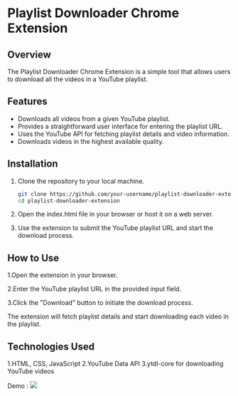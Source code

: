 # Playlist Downloader Chrome Extension

## Overview
The Playlist Downloader Chrome Extension is a simple tool that allows users to download all the videos in a YouTube playlist.

## Features
- Downloads all videos from a given YouTube playlist.
- Provides a straightforward user interface for entering the playlist URL.
- Uses the YouTube API for fetching playlist details and video information.
- Downloads videos in the highest available quality.

## Installation
1. Clone the repository to your local machine.
   ```bash
   git clone https://github.com/your-username/playlist-downloader-extension.git
   cd playlist-downloader-extension
2. Open the index.html file in your browser or host it on a web server.

3. Use the extension to submit the YouTube playlist URL and start the download process.

## How to Use
  1.Open the extension in your browser.
  
  2.Enter the YouTube playlist URL in the provided input field.
  
  3.Click the "Download" button to initiate the download process.

The extension will fetch playlist details and start downloading each video in the playlist.

## Technologies Used
  1.HTML, CSS, JavaScript
  2.YouTube Data API
  3.ytdl-core for downloading YouTube videos

Demo : 
![](https://github.com/srxvathsav/youtube-playlist-downloader/blob/main/demo.gif)

